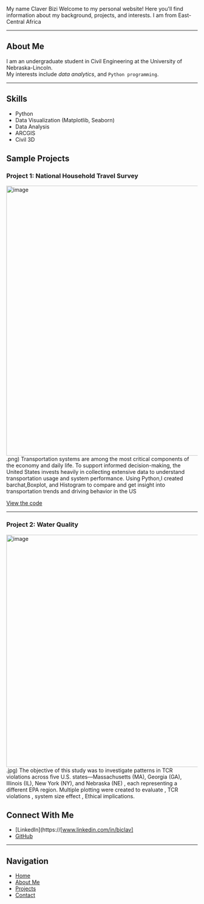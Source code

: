 My name Claver Bizi
Welcome to my personal website! Here you'll find information about my background, projects, and interests.
I am from East- Central Africa

---

## About Me

I am an undergraduate student in Civil Engineering at the University of Nebraska-Lincoln.  
My interests include *data analytics*, and `Python programming`.

---

## Skills

- Python  
- Data Visualization (Matplotlib, Seaborn)  
- Data Analysis  
- ARCGIS
- Civil 3D


## Sample Projects

### Project 1: National Household Travel Survey
<img width="710" alt="image" src="https://github.com/user-attachments/assets/3497ac2b-9f2e-44a6-9a35-367573750a8f" />
.png)  
Transportation systems are among the most critical components of the economy and daily life. To support informed decision-making, the United States invests heavily in collecting extensive data to understand transportation usage and system performance. Using Python,I created barchat,Boxplot, and Histogram to compare and get insight into transportation trends and driving behavior in the US 

[View the code](https://github.com/yourusername/project1)

---

### Project 2: Water Quality
<img width="611" alt="image" src="https://github.com/user-attachments/assets/cc5ba566-3d52-4bd7-bb5d-a3136a55a306" />
.jpg)  
The objective of this study was to investigate patterns in TCR violations across five U.S. states—Massachusetts (MA), Georgia (GA), Illinois (IL), New York (NY), and Nebraska (NE) , each representing a different EPA region. 
Multiple plotting were created to evaluate , TCR violations , system size effect , Ethical implications.

## Connect With Me

- [LinkedIn](https://[www.linkedin.com/in/biclav]  
- [GitHub](https://github.com/yourusername)  
  

---

## Navigation

- [Home](index.md)  
- [About Me](about.md)  
- [Projects](projects.md)  
- [Contact](contact.md)
